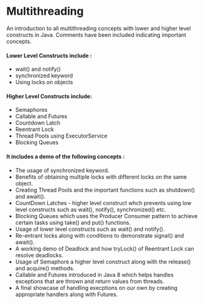 # Multithreading

An introduction to all multithreading concepts with lower and higher level constructs in Java. Comments have been included indicating important concepts.

#### Lower Level Constructs include :
 * wait() and notify()
 * synchronized keyword
 * Using locks on objects 

#### Higher Level Constructs include:
  * Semaphores
  * Callable and Futures
  * Countdown Latch
  * Reentrant Lock
  * Thread Pools using ExecutorService
  * Blocking Queues 


#### It includes a demo of the following concepts :
  * The usage of synchronized keyword.
  * Benefits of obtaining multiple locks with different locks on the same object.
  * Creating Thread Pools and the important functions such as shutdown() and await().
  * CountDown Latches - higher level construct whch prevents using low level constructs such as wait(), notify(), synchronized() etc.
  * Blocking Queues which uses the Producer Consumer pattern to achieve certain tasks using take() and put() functions.
  * Usage of lower level constructs such as wait() and notify().
  * Re-entrant locks along with conditions to demonstrate signal() and await().
  * A working demo of Deadlock and how tryLock() of Reentrant Lock can resolve deadlocks.
  * Usage of Semaphore a higher level construct along with the release() and acquire() methods.
  * Callable and Futures introduced in Java 8 which helps handles exceptions that are thrown and return values from threads.
  * A final showcase of handling execptions on our own by creating appropriate handlers along with Futures.
